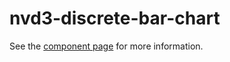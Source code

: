 nvd3-discrete-bar-chart
=======================

See the [component page](http://renatoutsch.github.io/polynvd3/nvd3-discrete-bar-chart) for more information.
